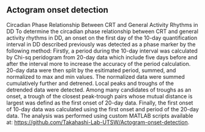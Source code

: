 ## Actogram onset detection
Circadian Phase Relationship Between CRT and General Activity Rhythms in DD
To determine the circadian phase relationship between CRT and general activity rhythms in DD, an onset on the first day of the 10-day quantification interval in DD described previously was detected as a phase marker by the following method:
Firstly, a period during the 10-day interval was calculated by Chi-sq peridogram from 20-day data which include five days before and after the interval more to increase the accuracy of the period calculation. 20-day data were then split by the esitimated period, summed, and normalized to max and min values. The normalized data were summed cumulatively further and detrened. Local peaks and troughs of the detrended data were detected. Among many candidates of troughs as an onset, a trough of the closest peak-trough pairs whose mutual distance is largest was defind as the first onset of 20-day data. Finally, the first onset of 10-day data was calculated using the first onset and period of the 20-day data. The analysis was performed using custom MATLAB scripts available at: https://github.com/Takahashi-Lab-UTSW/Actogram-onset-detection.

